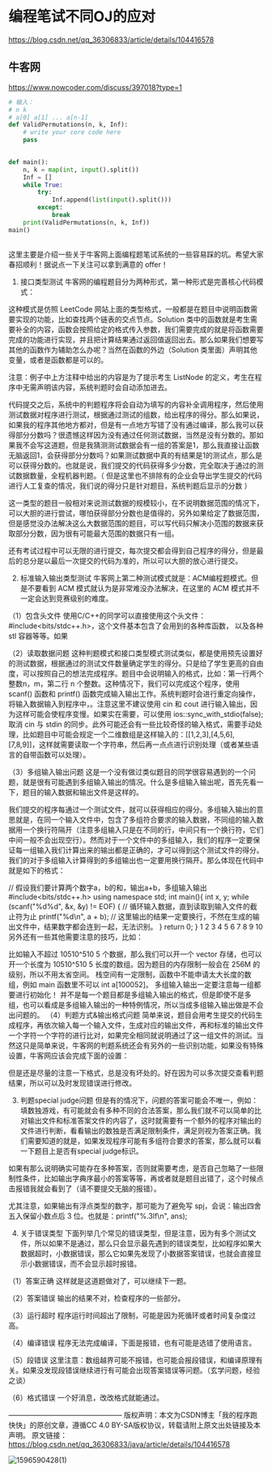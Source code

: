 # 编程笔试不同OJ的应对

https://blog.csdn.net/qq_36306833/article/details/104416578

## 牛客网

https://www.nowcoder.com/discuss/397018?type=1

```python
# 输入：
# n k
# a[0] a[1] ... a[n-1]
def ValidPermutations(n, k, Inf):
    # write your core code here
	pass

    
def main():
    n, k = map(int, input().split())
    Inf = []
    while True:
        try:
            Inf.append(list(input().split())) 
        except:
            break
    print(ValidPermutations(n, k, Inf))
main() 
    
```



这里主要是介绍一些关于牛客网上面编程题笔试系统的一些容易踩的坑。希望大家春招顺利！据说点一下关注可以拿到满意的 offer！

1. 接口类型测试
牛客网的编程题目分为两种形式，第一种形式是完善核心代码模式：

这种模式是仿照 LeetCode 网站上面的类型格式，一般都是在题目中说明函数需要实现的功能，比如查找两个链表的交点节点。Solution 类中的函数就是考生需要补全的内容，函数会按照给定的格式传入参数，我们需要完成的就是将函数需要完成的功能进行实现，并且把计算结果通过返回值返回出去。那么如果我们想要写其他的函数作为辅助怎么办呢？当然在函数的外边（Solution 类里面）声明其他变量，或者是函数都是可以的。

注意：例子中上方注释中给出的内容是为了提示考生 ListNode 的定义，考生在程序中无需声明该内容，系统判题时会自动添加进去。

代码提交之后，系统中的判题程序将会自动为填写的内容补全调用程序，然后使用测试数据对程序进行测试，根据通过测试的组数，给出程序的得分。那么如果说，如果我的程序其他地方都对，但是有一点地方写错了没有通过编译，那么我可以获得部分分数吗？很遗憾这样因为没有通过任何测试数据，当然是没有分数的。那如果我不会写这道题，但是我猜测测试数据会有一组的答案是1，那么我直接让函数无脑返回1，会获得部分分数吗？如果测试数据中真的有结果是1的测试点，那么是可以获得分数的。也就是说，我们提交的代码获得多少分数，完全取决于通过的测试数据数量，全程机器判题。（ 但是这里也不排除有的企业会导出学生提交的代码进行人工复查的情况，我们说的得分只是针对题目，系统判题后显示的分数 ）

这一类型的题目一般相对来说测试数据的规模较小，在不说明数据范围的情况下，可以大胆的进行尝试，哪怕获得部分分数也是值得的，另外如果给定了数据范围，但是感觉没办法解决这么大数据范围的题目，可以写代码只解决小范围的数据来获取部分分数，因为很有可能最大范围的数据只有一组。

还有考试过程中可以无限的进行提交，每次提交都会得到自己程序的得分，但是最后的总分是以最后一次提交的代码为准的，所以可以大胆的放心进行提交。

2. 标准输入输出类型测试
牛客网上第二种测试模式就是：ACM编程题模式。但是不要看到 ACM 模式就认为是非常难没办法解决，在这里的 ACM 模式并不一定会达到竞赛级别的难度。


（1）包含头文件
使用C/C++的同学可以直接使用这个头文件：#include<bits/stdc++.h>，这个文件基本包含了会用到的各种库函数， 以及各种 stl 容器等等。如果

（2）读取数据问题
这种判题模式和接口类型模式测试类似，都是使用预先设置好的测试数据，根据通过的测试文件数量确定学生的得分。只是给了学生更高的自由度，可以按照自己的想法完成程序。题目中会说明输入的格式，比如：第一行两个整数n，m，第二行 n 个整数。这种情况下，我们可以完成这个程序，使用 scanf() 函数和 printf() 函数完成输入输出工作。系统判题时会进行重定向操作，将输入数据输入到程序中，。注意这里不建议使用 cin 和 cout 进行输入输出，因为这样可能会使程序变慢。如果实在需要，可以使用 ios::sync_with_stdio(false); 取消 cin 与 stdin 的同步。此外可能还会有一些比较奇怪的输入格式，需要手动处理，比如题目中可能会规定一个二维数组是这样输入的：[[1,2,3],[4,5,6],[7,8,9]]，这样就需要读取一个字符串，然后再一点点进行识别处理（或者某些语言的自带函数可以处理）。

（3）多组输入输出问题
这是一个没有做过类似题目的同学很容易遇到的一个问题，就是很有可能遇到多组输入输出的情况。什么是多组输入输出呢，首先先看一下，题目的输入数据和输出文件是这样的。



我们提交的程序每通过一个测试文件，就可以获得相应的得分。多组输入输出的意思就是，在同一个输入文件中，包含了多组符合要求的输入数据，不同组的输入数据用一个换行符隔开（注意多组输入只是在不同的行，中间只有一个换行符，它们中间一般不会出现空行）。然而对于一个文件中的多组输入，我们的程序一定要保证每一组输入我们计算出来的输出都是正确的，才可以得到这个测试文件的得分。我们的对于多组输入计算得到的多组输出也一定要用换行隔开。那么体现在代码中就是如下的格式：

// 假设我们要计算两个数字a，b的和，输出a+b，多组输入输出
#include<bits/stdc++.h>
using namespace std;
int main(){
    int x, y; 
    while (scanf("%d%d", &x, &y) != EOF) { // 循环输入数据，直到读取到输入文件的截止符为止
        printf("%d\n", a + b); // 这里输出的结果一定要换行，不然在生成的输出文件中，结果数字都会连到一起，无法识别。
    }
    return 0;
}
1
2
3
4
5
6
7
8
9
10
另外还有一些其他需要注意的技巧，比如：

比如输入不超过 10510^510 
5
  个数据，那么我们可以开一个 vector 存储，也可以开一个长度为 10510^510 
5
  长度的数组。因为题目的内存限制一般会在 256M 的级别，所以不用太省空间。
栈空间有一定限制，函数中不能申请太大长度的数组，例如 main 函数里不可以 int a[100052]。
多组输入输出一定要注意每一组都要进行初始化！
并不是每一个题目都是多组输入输出的格式，但是即使不是多组，也可以看成是多组输入输出的一种特例情况，所以当成多组输入输出做是不会出问题的。
（4）判题方式&输出格式问题
简单来说，题目会用考生提交的代码生成程序，再依次输入每一个输入文件，生成对应的输出文件，再和标准的输出文件一个字符一个字符的进行比对，如果完全相同就说明通过了这一组文件的测试。当然这只是简单来说，牛客网的判题系统还会有另外的一些识别功能，如果没有特殊设置，牛客网应该会完成下面的设置：

但是还是尽量的注意一下格式，总是没有坏处的。好在因为可以多次提交查看判题结果，所以可以及时发现错误进行修改。

3. 判题special judge问题
但是有的情况下，问题的答案可能会不唯一，例如：填数独游戏，有可能就会有多种不同的合法答案，那么我们就不可以简单的比对输出文件和标准答案文件的内容了，这时就需要有一个额外的程序对输出的文件进行判断，看看输出的数独是否满足限制条件，满足则视为答案正确。我们需要知道的就是，如果发现程序可能有多组符合要求的答案，那么就可以看一下题目上是否有special judge标识。

如果有那么说明确实可能存在多种答案，否则就需要考虑，是否自己忽略了一些限制性条件，比如输出字典序最小的答案等等，再或者就是题目出错了，这个时候点击报错我就会看到了（请不要提交无脑的报错）。

尤其注意，如果输出有浮点类型的数字，那可能为了避免写 spj，会说：输出四舍五入保留小数点后 3 位。也就是：printf("%.3lf\n", ans);

4. 关于错误类型
下面列举几个常见的错误类型，但是注意，因为有多个测试文件，所以如果不是通过，那么只会显示最先遇到的错误类型，比如程序如果大数据超时，小数据错误，那么它如果先发现了小数据答案错误，也就会直接显示小数据错误，而不会显示超时报错。

（1）答案正确
这样就是这道题做对了，可以继续下一题。


（2）答案错误
输出的结果不对，检查程序的一些部分。


（3）运行超时
程序运行时间超出了限制，可能是因为死循环或者时间复杂度过高。


（4）编译错误
程序无法完成编译，下面是报错，也有可能是选错了使用语言。


（5）段错误
这里注意：数组越界可能不报错，也可能会报段错误，和编译原理有关。如果没发现段错误继续进行有可能会出现答案错误等问题。（玄学问题，经验之谈）


（6）格式错误
一个好消息，改改格式就能通过。

————————————————
版权声明：本文为CSDN博主「我的程序跑快快」的原创文章，遵循CC 4.0 BY-SA版权协议，转载请附上原文出处链接及本声明。
原文链接：https://blog.csdn.net/qq_36306833/java/article/details/104416578

![1596590428(1)](D:\A02UESTCGraduate05\找个好工作\MyInterviewBot\figures\1596590428(1).png)

